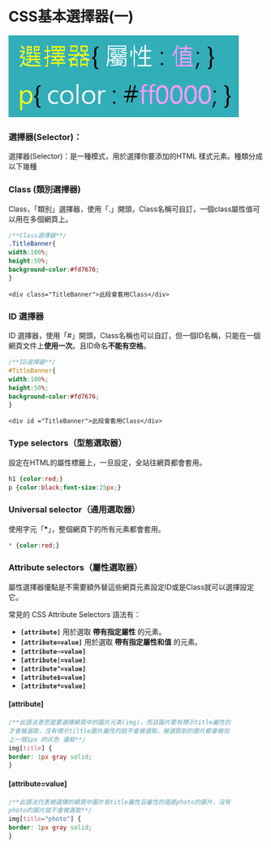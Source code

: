 # CSS基本選擇器\(一\)

![](../.gitbook/assets/image%20%285%29.png)

### 

### 選擇器\(Selector\)：

選擇器\(Selector\)：是一種模式，用於選擇你要添加的HTML 樣式元素。種類分成以下幾種

### Class \(類別選擇器\)

Class，「類別」選擇器，使用「.」開頭，Class名稱可自訂，一個class屬性值可以用在多個網頁上。

```css
/**Class選擇器**/
.TitleBanner{
width:100%;
height:50%;
background-color:#fd7676;
}
```

```markup
<div class="TitleBanner">此段會套用Class</div>
```

### ID 選擇器

ID 選擇器，使用「\#」開頭，Class名稱也可以自訂，但一個ID名稱，只能在一個網頁文件上**使用一次**。且ID命名**不能有空格**。

```css
/**ID選擇器**/
#TitleBanner{
width:100%;
height:50%;
background-color:#fd7676;
}
```

```markup
<div id ="TitleBanner">此段會套用Class</div>
```

### Type selectors（型態選取器）

設定在HTML的屬性標籤上，一旦設定，全站往網頁都會套用。

```css
h1 {color:red;}
p {color:black;font-size:25px;}
```

### Universal selector（通用選取器）

使用字元「**\***」，整個網頁下的所有元素都會套用。

```css
* {color:red;}
```

### Attribute selectors（屬性選取器）

屬性選擇器優點是不需要額外替這些網頁元素設定ID或是Class就可以選擇設定它。

常見的 CSS Attribute Selectors 語法有：

* **`[attribute]`**  用於選取 **帶有指定屬性** 的元素。
* **`[attribute=value]`**  用於選取 **帶有指定屬性和值** 的元素。
* **`[attribute~=value]`**
* **`[attribute|=value]`**
* **`[attribute^=value]`**
* **`[attribute$=value]`**
* **`[attribute*=value]`**

####  **\[attribute\]**

```css
/**此語法意思是要選擇網頁中的圖片元素(img)，而且圖片要有標示title屬性的
才會被選取，沒有標示tiltle圖片屬性的就不會被選取。被選取到的圖片都會被加
上一個1px 的灰色 邊框**/
img[title] {
border: 1px gray solid;
}
```

####  **\[attribute=value\]**

```css
/**此語法代表被選擇的網頁中圖片有title屬性且屬性的值是photo的圖片，沒有
photo的圖片就不會被選取**/
img[title="photo"] {
border: 1px gray solid;
}
```

